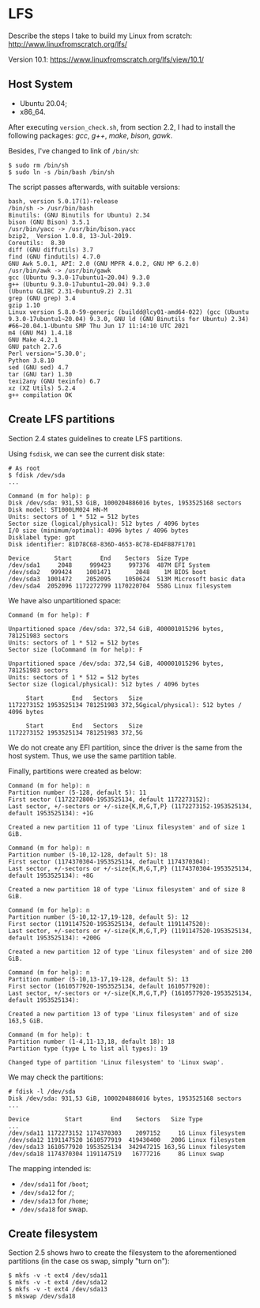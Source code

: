 # LFS

Describe the steps I take to build my Linux from scratch: http://www.linuxfromscratch.org/lfs/

Version 10.1: https://www.linuxfromscratch.org/lfs/view/10.1/

## Host System

- Ubuntu 20.04;
- x86_64.

After executing `version_check.sh`, from section 2.2, I had to install the following packages: *gcc*, *g++*, *make*, *bison*, *gawk*.

Besides, I've changed to link of `/bin/sh`:

```
$ sudo rm /bin/sh
$ sudo ln -s /bin/bash /bin/sh
```

The script passes afterwards, with suitable versions:

```
bash, version 5.0.17(1)-release
/bin/sh -> /usr/bin/bash
Binutils: (GNU Binutils for Ubuntu) 2.34
bison (GNU Bison) 3.5.1
/usr/bin/yacc -> /usr/bin/bison.yacc
bzip2,  Version 1.0.8, 13-Jul-2019.
Coreutils:  8.30
diff (GNU diffutils) 3.7
find (GNU findutils) 4.7.0
GNU Awk 5.0.1, API: 2.0 (GNU MPFR 4.0.2, GNU MP 6.2.0)
/usr/bin/awk -> /usr/bin/gawk
gcc (Ubuntu 9.3.0-17ubuntu1~20.04) 9.3.0
g++ (Ubuntu 9.3.0-17ubuntu1~20.04) 9.3.0
(Ubuntu GLIBC 2.31-0ubuntu9.2) 2.31
grep (GNU grep) 3.4
gzip 1.10
Linux version 5.8.0-59-generic (buildd@lcy01-amd64-022) (gcc (Ubuntu 9.3.0-17ubuntu1~20.04) 9.3.0, GNU ld (GNU Binutils for Ubuntu) 2.34) #66~20.04.1-Ubuntu SMP Thu Jun 17 11:14:10 UTC 2021
m4 (GNU M4) 1.4.18
GNU Make 4.2.1
GNU patch 2.7.6
Perl version='5.30.0';
Python 3.8.10
sed (GNU sed) 4.7
tar (GNU tar) 1.30
texi2any (GNU texinfo) 6.7
xz (XZ Utils) 5.2.4
g++ compilation OK
```

## Create LFS partitions

Section 2.4 states guidelines to create LFS partitions.

Using `fsdisk`, we can see the current disk state:

```
# As root
$ fdisk /dev/sda
...

Command (m for help): p
Disk /dev/sda: 931,53 GiB, 1000204886016 bytes, 1953525168 sectors
Disk model: ST1000LM024 HN-M
Units: sectors of 1 * 512 = 512 bytes
Sector size (logical/physical): 512 bytes / 4096 bytes
I/O size (minimum/optimal): 4096 bytes / 4096 bytes
Disklabel type: gpt
Disk identifier: 81D78C68-836D-4653-8C78-ED4F887F1701

Device       Start        End    Sectors  Size Type
/dev/sda1     2048     999423     997376  487M EFI System
/dev/sda2   999424    1001471       2048    1M BIOS boot
/dev/sda3  1001472    2052095    1050624  513M Microsoft basic data
/dev/sda4  2052096 1172272799 1170220704  558G Linux filesystem
```

We have also unpartitioned space:

```
Command (m for help): F

Unpartitioned space /dev/sda: 372,54 GiB, 400001015296 bytes, 781251983 sectors
Units: sectors of 1 * 512 = 512 bytes
Sector size (loCommand (m for help): F

Unpartitioned space /dev/sda: 372,54 GiB, 400001015296 bytes, 781251983 sectors
Units: sectors of 1 * 512 = 512 bytes
Sector size (logical/physical): 512 bytes / 4096 bytes

     Start        End   Sectors   Size
1172273152 1953525134 781251983 372,5Ggical/physical): 512 bytes / 4096 bytes

     Start        End   Sectors   Size
1172273152 1953525134 781251983 372,5G
```

We do not create any EFI partition, since the driver is the same from the host system. Thus, we use the same partition table.

Finally, partitions were created as below:

```
Command (m for help): n       
Partition number (5-128, default 5): 11
First sector (1172272800-1953525134, default 1172273152): 
Last sector, +/-sectors or +/-size{K,M,G,T,P} (1172273152-1953525134, default 1953525134): +1G

Created a new partition 11 of type 'Linux filesystem' and of size 1 GiB.

Command (m for help): n
Partition number (5-10,12-128, default 5): 18
First sector (1174370304-1953525134, default 1174370304): 
Last sector, +/-sectors or +/-size{K,M,G,T,P} (1174370304-1953525134, default 1953525134): +8G

Created a new partition 18 of type 'Linux filesystem' and of size 8 GiB.

Command (m for help): n
Partition number (5-10,12-17,19-128, default 5): 12
First sector (1191147520-1953525134, default 1191147520): 
Last sector, +/-sectors or +/-size{K,M,G,T,P} (1191147520-1953525134, default 1953525134): +200G

Created a new partition 12 of type 'Linux filesystem' and of size 200 GiB.

Command (m for help): n
Partition number (5-10,13-17,19-128, default 5): 13
First sector (1610577920-1953525134, default 1610577920): 
Last sector, +/-sectors or +/-size{K,M,G,T,P} (1610577920-1953525134, default 1953525134): 

Created a new partition 13 of type 'Linux filesystem' and of size 163,5 GiB.

Command (m for help): t
Partition number (1-4,11-13,18, default 18): 18
Partition type (type L to list all types): 19

Changed type of partition 'Linux filesystem' to 'Linux swap'.
```

We may check the partitions:

```
# fdisk -l /dev/sda
Disk /dev/sda: 931,53 GiB, 1000204886016 bytes, 1953525168 sectors
...

Device          Start        End    Sectors   Size Type
...
/dev/sda11 1172273152 1174370303    2097152     1G Linux filesystem
/dev/sda12 1191147520 1610577919  419430400   200G Linux filesystem
/dev/sda13 1610577920 1953525134  342947215 163,5G Linux filesystem
/dev/sda18 1174370304 1191147519   16777216     8G Linux swap
```

The mapping intended is:


- `/dev/sda11` for `/boot`;
- `/dev/sda12` for `/`;
- `/dev/sda13` for `/home`;
- `/dev/sda18` for swap.

## Create filesystem

Section 2.5 shows hwo to create the filesystem to the aforementioned partitions (in the case os swap, simply "turn on"):

```
$ mkfs -v -t ext4 /dev/sda11
$ mkfs -v -t ext4 /dev/sda12
$ mkfs -v -t ext4 /dev/sda13
$ mkswap /dev/sda18
```